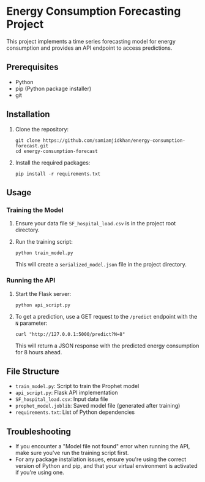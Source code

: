 # Energy Consumption Forecasting Project

This project implements a time series forecasting model for energy consumption and provides an API endpoint to access predictions.

## Prerequisites

- Python
- pip (Python package installer)
- git

## Installation

1. Clone the repository:
   ```
   git clone https://github.com/samiamjidkhan/energy-consumption-forecast.git
   cd energy-consumption-forecast
   ```

2. Install the required packages:
   ```
   pip install -r requirements.txt
   ```

## Usage

### Training the Model

1. Ensure your data file `SF_hospital_load.csv` is in the project root directory.

2. Run the training script:
   ```
   python train_model.py
   ```

   This will create a `serialized_model.json` file in the project directory.

### Running the API

1. Start the Flask server:
   ```
   python api_script.py
   ```

2. To get a prediction, use a GET request to the `/predict` endpoint with the `N` parameter:
   ```
   curl "http://127.0.0.1:5000/predict?N=8"
   ```

   This will return a JSON response with the predicted energy consumption for 8 hours ahead.


## File Structure

- `train_model.py`: Script to train the Prophet model
- `api_script.py`: Flask API implementation
- `SF_hospital_load.csv`: Input data file
- `prophet_model.joblib`: Saved model file (generated after training)
- `requirements.txt`: List of Python dependencies

## Troubleshooting

- If you encounter a "Model file not found" error when running the API, make sure you've run the training script first.
- For any package installation issues, ensure you're using the correct version of Python and pip, and that your virtual environment is activated if you're using one.
